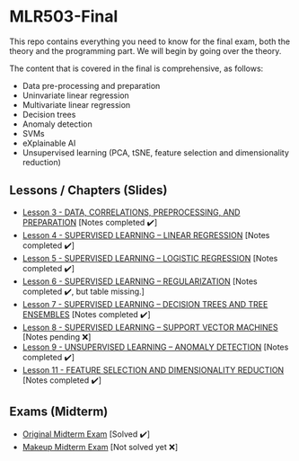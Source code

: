 # MLR503-Final

This repo contains everything you need to know for the final exam, both the theory and the programming part. We will begin by going over the theory. 

The content that is covered in the final is comprehensive, as follows: 
- Data pre-processing and preparation
- Uninvariate linear regression
- Multivariate linear regression
- Decision trees
- Anomaly detection
- SVMs
-  eXplainable AI
-  Unsupervised learning (PCA, tSNE, feature selection and dimensionality reduction)

## Lessons / Chapters (Slides)
- [Lesson 3 - DATA, CORRELATIONS, PREPROCESSING, AND PREPARATION](https://github.com/DaraVaram/MLR503-Final/blob/main/Chapters/Lesson%203.md) \[Notes completed :heavy_check_mark:\]
- [Lesson 4 - SUPERVISED LEARNING – LINEAR REGRESSION](https://github.com/DaraVaram/MLR503-Final/blob/main/Chapters/Lesson%204.md) \[Notes completed :heavy_check_mark:\]
- [Lesson 5 - SUPERVISED LEARNING – LOGISTIC REGRESSION](https://github.com/DaraVaram/MLR503-Final/blob/main/Chapters/Lesson%205.md) \[Notes completed :heavy_check_mark:\]
- [Lesson 6 - SUPERVISED LEARNING – REGULARIZATION](https://github.com/DaraVaram/MLR503-Final/blob/main/Chapters/Lesson%206.md) \[Notes completed :heavy_check_mark:, but table missing.\]
- [Lesson 7 - SUPERVISED LEARNING – DECISION TREES AND TREE ENSEMBLES](https://github.com/DaraVaram/MLR503-Final/blob/main/Chapters/Lesson%207.md)  \[Notes completed :heavy_check_mark:\]
- [Lesson 8 - SUPERVISED LEARNING – SUPPORT VECTOR MACHINES](https://github.com/DaraVaram/MLR503-Final/blob/main/Chapters/Lesson%208.md) \[Notes pending :x:\]
- [Lesson 9 - UNSUPERVISED LEARNING – ANOMALY DETECTION](https://github.com/DaraVaram/MLR503-Final/blob/main/Chapters/Lesson%209.md) \[Notes completed :heavy_check_mark:\]
- [Lesson 11 - FEATURE SELECTION AND DIMENSIONALITY REDUCTION](https://github.com/DaraVaram/MLR503-Final/blob/main/Chapters/Lesson%2011.md) \[Notes completed :heavy_check_mark:\]


## Exams (Midterm)
- [Original Midterm Exam](https://github.com/DaraVaram/MLR503-Final/blob/main/Exams/My%20solutions/MLR503%20Exam%20I%20Solutions%20(Dara).pdf) \[Solved :heavy_check_mark:\]
- [Makeup Midterm Exam]() \[Not solved yet :x:\]
